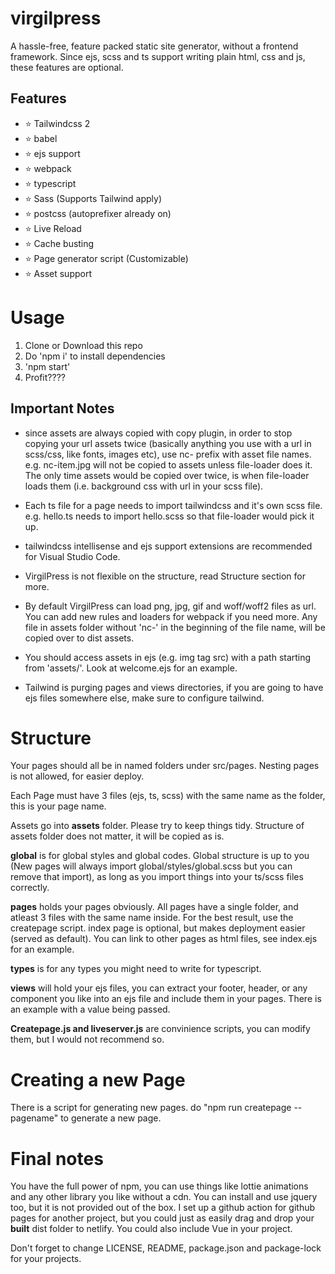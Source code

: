 # virgilpress
A hassle-free, feature packed static site generator, without a frontend framework. Since ejs, scss and ts support writing plain html, css and js, these features are optional.

## Features
- ⭐ Tailwindcss 2
- ⭐ babel
- ⭐ ejs support
- ⭐ webpack
- ⭐ typescript
- ⭐ Sass (Supports Tailwind apply)
- ⭐ postcss (autoprefixer already on)
- ⭐ Live Reload
- ⭐ Cache busting
- ⭐ Page generator script (Customizable)
- ⭐ Asset support

# Usage
1. Clone or Download this repo
2. Do 'npm i' to install dependencies
3. 'npm start'
4. Profit????

## Important Notes
- since assets are always copied with copy plugin, in order to stop copying your url assets twice (basically anything you use with a url in scss/css, like fonts, images etc), use nc- prefix with asset file names. e.g. nc-item.jpg will not be copied to assets unless file-loader does it. The only time assets would be copied over twice, is when file-loader loads them (i.e. background css with url in your scss file).

- Each ts file for a page needs to import tailwindcss and it's own scss file. e.g. hello.ts needs to import hello.scss so that file-loader would pick it up.

- tailwindcss intellisense and ejs support extensions are recommended for Visual Studio Code. 

- VirgilPress is not flexible on the structure, read Structure section for more.

- By default VirgilPress can load png, jpg, gif and woff/woff2 files as url. You can add new rules and loaders for webpack if you need more. Any file in assets folder without 'nc-' in the beginning of the file name, will be copied over to dist assets.

- You should access assets in ejs (e.g. img tag src) with a path starting from 'assets/'. Look at welcome.ejs for an example.

- Tailwind is purging pages and views directories, if you are going to have ejs files somewhere else, make sure to configure tailwind.


# Structure

Your pages should all be in named folders under src/pages. Nesting pages is not allowed, for easier deploy. 

Each Page must have 3 files (ejs, ts, scss) with the same name as the folder, this is your page name. 

Assets go into **assets** folder. Please try to keep things tidy. Structure of assets folder does not matter, it will be copied as is.

**global** is for global styles and global codes. Global structure is up to you (New pages will always import global/styles/global.scss but you can remove that import), as long as you import things into your ts/scss files correctly.

**pages** holds your pages obviously. All pages have a single folder, and atleast 3 files with the same name inside. For the best result, use the createpage script. index page is optional, but makes deployment easier (served as default). You can link to other pages as html files, see index.ejs for an example.

**types** is for any types you might need to write for typescript.

**views** will hold your ejs files, you can extract your footer, header, or any component you like into an ejs file and include them in your pages. There is an example with a value being passed.

**Createpage.js and liveserver.js** are convinience scripts, you can modify them, but I would not recommend so.

# Creating a new Page
There is a script for generating new pages. do "npm run createpage -- pagename" to generate a new page.


# Final notes
You have the full power of npm, you can use things like lottie animations and any other library you like without a cdn. You can install and use jquery too, but it is not provided out of the box.
I set up a github action for github pages for another project, but you could just as easily drag and drop your **built** dist folder to netlify. 
You could also include Vue in your project.

Don't forget to change LICENSE, README, package.json and package-lock for your projects.

